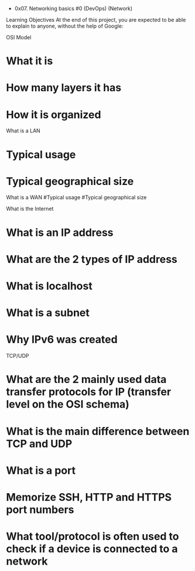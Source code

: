 * 0x07. Networking basics #0
(DevOps)
(Network)

Learning Objectives
At the end of this project, you are expected to be able to explain to anyone, without the help of Google:

OSI Model
# What it is
# How many layers it has
# How it is organized

What is a LAN
# Typical usage
# Typical geographical size

What is a WAN
#Typical usage
#Typical geographical size

What is the Internet
# What is an IP address
# What are the 2 types of IP address
# What is localhost
# What is a subnet
# Why IPv6 was created

TCP/UDP
# What are the 2 mainly used data transfer protocols for IP (transfer level on the OSI schema)
# What is the main difference between TCP and UDP
# What is a port
# Memorize SSH, HTTP and HTTPS port numbers
# What tool/protocol is often used to check if a device is connected to a network
